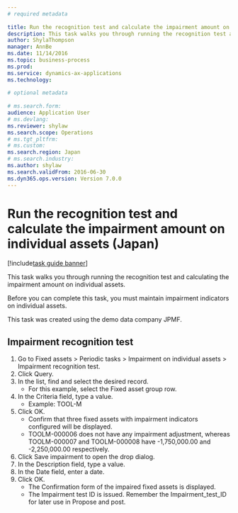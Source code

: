 ```yaml
--- 
# required metadata 
 
title: Run the recognition test and calculate the impairment amount on individual assets (Japan)
description: This task walks you through running the recognition test and calculating the impairment amount on individual assets. 
author: ShylaThompson
manager: AnnBe 
ms.date: 11/14/2016
ms.topic: business-process 
ms.prod:  
ms.service: dynamics-ax-applications 
ms.technology:  
 
# optional metadata 
 
# ms.search.form:   
audience: Application User 
# ms.devlang:  
ms.reviewer: shylaw
ms.search.scope: Operations 
# ms.tgt_pltfrm:  
# ms.custom:  
ms.search.region: Japan
# ms.search.industry: 
ms.author: shylaw
ms.search.validFrom: 2016-06-30 
ms.dyn365.ops.version: Version 7.0.0 
---
```

# Run the recognition test and calculate the impairment amount on individual assets (Japan)

[!include[task guide banner](../../includes/task-guide-banner.md)]

This task walks you through running the recognition test and calculating the impairment amount on individual assets.

Before you can complete this task, you must maintain impairment indicators on individual assets.

This task was created using the demo data company JPMF.


## Impairment recognition test
1. Go to Fixed assets > Periodic tasks > Impairment on individual assets > Impairment recognition test.
2. Click Query.
3. In the list, find and select the desired record.
    * For this example, select the Fixed asset group row.  
4. In the Criteria field, type a value.
    * Example: TOOL-M  
5. Click OK.
    * Confirm that three fixed assets with impairment indicators configured will be displayed.  
    * TOOLM-000006 does not have any impairment adjustment, whereas TOOLM-000007 and TOOLM-000008 have -1,750,000.00 and -2,250,000.00 respectively.  
6. Click Save impairment to open the drop dialog.
7. In the Description field, type a value.
8. In the Date field, enter a date.
9. Click OK.
    * The Confirmation form of the impaired fixed assets is displayed.  
    * The Impairment test ID is issued.     Remember the Impairment_test_ID for later use in Propose and post.   


